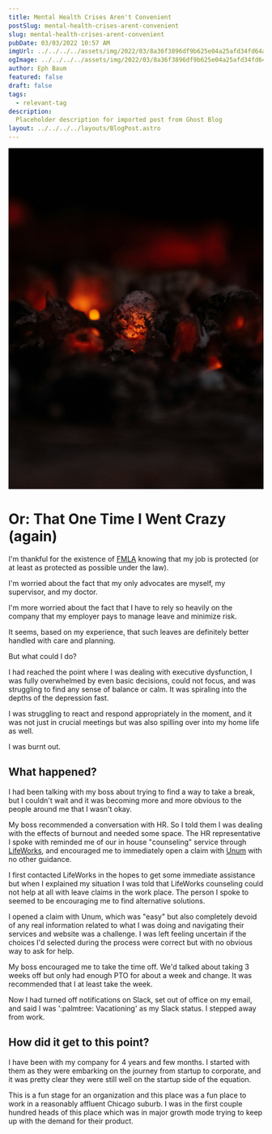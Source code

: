 ```yaml
---
title: Mental Health Crises Aren't Convenient
postSlug: mental-health-crises-arent-convenient
slug: mental-health-crises-arent-convenient
pubDate: 03/03/2022 10:57 AM
imgUrl: ../../../../assets/img/2022/03/8a36f3896df9b625e04a25afd34fd64a83cf02cb.jpeg
ogImage: ../../../../assets/img/2022/03/8a36f3896df9b625e04a25afd34fd64a83cf02cb.jpeg
author: Eph Baum
featured: false
draft: false
tags:
  - relevant-tag
description:
  Placeholder description for imported post from Ghost Blog
layout: ../../../../layouts/BlogPost.astro
---
```


![Featured Image](../../../../assets/img/2022/03/8a36f3896df9b625e04a25afd34fd64a83cf02cb.jpeg)

Or: That One Time I Went Crazy (again)
======================================

I'm thankful for the existence of [FMLA](https://www.dol.gov/agencies/whd/fmla) knowing that my job is protected (or at least as protected as possible under the law).

I'm worried about the fact that my only advocates are myself, my supervisor, and my doctor.

I'm more worried about the fact that I have to rely so heavily on the company that my employer pays to manage leave and minimize risk.

It seems, based on my experience, that such leaves are definitely better handled with care and planning.

But what could I do?

I had reached the point where I was dealing with executive dysfunction, I was fully overwhelmed by even basic decisions, could not focus, and was struggling to find any sense of balance or calm. It was spiraling into the depths of the depression fast.

I was struggling to react and respond appropriately in the moment, and it was not just in crucial meetings but was also spilling over into my home life as well.

I was burnt out.

What happened?
--------------

I had been talking with my boss about trying to find a way to take a break, but I couldn't wait and it was becoming more and more obvious to the people around me that I wasn't okay.

My boss recommended a conversation with HR. So I told them I was dealing with the effects of burnout and needed some space. The HR representative I spoke with reminded me of our in house "counseling" service through [LifeWorks](https://us.lifeworks.com/), and encouraged me to immediately open a claim with [Unum](https://www.unum.com/) with no other guidance.

I first contacted LifeWorks in the hopes to get some immediate assistance but when I explained my situation I was told that LifeWorks counseling could not help at all with leave claims in the work place. The person I spoke to seemed to be encouraging me to find alternative solutions.

I opened a claim with Unum, which was "easy" but also completely devoid of any real information related to what I was doing and navigating their services and website was a challenge. I was left feeling uncertain if the choices I'd selected during the process were correct but with no obvious way to ask for help.

My boss encouraged me to take the time off. We'd talked about taking 3 weeks off but only had enough PTO for about a week and change. It was recommended that I at least take the week.

Now I had turned off notifications on Slack, set out of office on my email, and said I was ':palmtree: Vacationing' as my Slack status. I stepped away from work.

How did it get to this point?
-----------------------------

I have been with my company for 4 years and few months. I started with them as they were embarking on the journey from startup to corporate, and it was pretty clear they were still well on the startup side of the equation.

This is a fun stage for an organization and this place was a fun place to work in a reasonably affluent Chicago suburb. I was in the first couple hundred heads of this place which was in major growth mode trying to keep up with the demand for their product.
